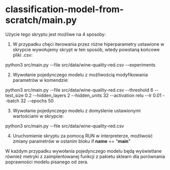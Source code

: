 # classification-model-from-scratch/main.py

Użycie tego skryptu jest możliwe na 4 sposoby:

1. W przypadku chęci iterowania przez różne hiperparametry ustawione w skrypcie wywołujemy skrypt w ten sposób, wtedy powstaną końcowe pliki .csv:

python3 src/main.py --file src/data/wine-quality-red.csv --experiments

2. Wywołanie pojedynczego modelu z możliwością modyfikowania parametrów w komendzie:

python3 src/main.py --file src/data/wine-quality-red.csv --threshold 6 --test_size 0.2 --hidden_layers 2 --hidden_units 32 --activation relu --lr 0.01 --batch 32 --epochs 50

3. Wywołanie pojedynczego modelu z domyślenie ustawionymi wartościami w skrypcie:

python3 src/main.py --file src/data/wine-quality-red.csv

4. Uruchomienie skryptu za pomocą RUN w interpreterze, możliwość zmiany parametrów w ostanim bloku if __name__ == "__main__"

W każdym przypadku wywołania pojedynczego modelu będą wyświetlane również metryki z zaimplentowanej funkcji z pakietu sklearn dla porównania
poprawności modelu pisanego od zera.